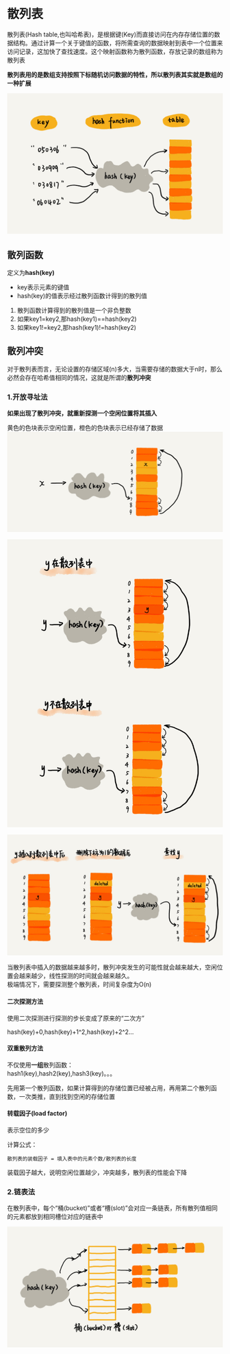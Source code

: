 # 散列表
散列表(Hash table,也叫哈希表)，是根据键(Key)而直接访问在内存存储位置的数据结构。通过计算一个关于键值的函数，将所需查询的数据映射到表中一个位置来访问记录，这加快了查找速度。这个映射函数称为散列函数，存放记录的数组称为散列表  

**散列表用的是数组支持按照下标随机访问数据的特性，所以散列表其实就是数组的一种扩展**  

![](img/散列表.jpg)

## 散列函数
定义为**hash(key)**  
- key表示元素的键值
- hash(key)的值表示经过散列函数计得到的散列值  

1. 散列函数计算得到的散列值是一个非负整数
2. 如果key1=key2,那hash(key1)==hash(key2)
3. 如果key1!=key2,那hash(key1)!=hash(key2)

## 散列冲突
对于散列表而言，无论设置的存储区域(n)多大，当需要存储的数据大于n时，那么必然会存在哈希值相同的情况，这就是所谓的**散列冲突**

### 1.开放寻址法
**如果出现了散列冲突，就重新探测一个空闲位置将其插入**  

黄色的色块表示空闲位置，橙色的色块表示已经存储了数据  
![](img/开放寻址法.jpg)  

![](img/开放寻址法查找.jpg)  

![](img/开发寻址法删除.jpg)  

当散列表中插入的数据越来越多时，散列冲突发生的可能性就会越来越大，空闲位置会越来越少，线性探测的时间就会越来越久。  
极端情况下，需要探测整个散列表，时间复杂度为O(n)

#### 二次探测方法
使用二次探测进行探测的步长变成了原来的“二次方”  

hash(key)+0,hash(key)+1^2,hash(key)+2^2...

#### 双重散列方法
不仅使用**一组**散列函数：  
hash1(key),hash2(key),hash3(key)。。。  

先用第一个散列函数，如果计算得到的存储位置已经被占用，再用第二个散列函数，一次类推，直到找到空闲的存储位置

#### 转载因子(load factor)
表示空位的多少  

计算公式：  
```
散列表的装载因子 = 填入表中的元素个数/散列表的长度
```
装载因子越大，说明空闲位置越少，冲突越多，散列表的性能会下降

### 2.链表法
在散列表中，每个“桶(bucket)”或者“槽(slot)”会对应一条链表，所有散列值相同的元素都放到相同槽位对应的链表中  


![](img/链表法.jpg)